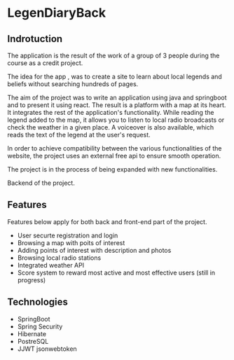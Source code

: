 # LegenDiaryBack

## Indrotuction

The application is the result of the work of a group of 3 people during the course as a credit project. 

The idea for the app , was to create a site to learn about local legends and beliefs without searching hundreds of pages.

The aim of the project was to write an application using java and springboot and to present it using react. The result is a platform with a map at its heart. It integrates the rest of the application's functionality. While reading the legend added to the map, it allows you to listen to local radio broadcasts or check the weather in a given place. A voiceover is also available, which reads the text of the legend at the user's request.

In order to achieve compatibility between the various functionalities of the website, the project uses an external free api to ensure smooth operation.

The project is in the process of being expanded with new functionalities.

Backend of the project.

## Features 

Features below apply for both back and front-end part of the project.

- User securte registration and login
- Browsing a map with poits of interest
- Adding points of interest with description and photos
- Browsing local radio stations
- Integrated weather API
- Score system to reward most active and most effective users (still in progress)

## Technologies

- SpringBoot
- Spring Security
- Hibernate
- PostreSQL
- JJWT jsonwebtoken

